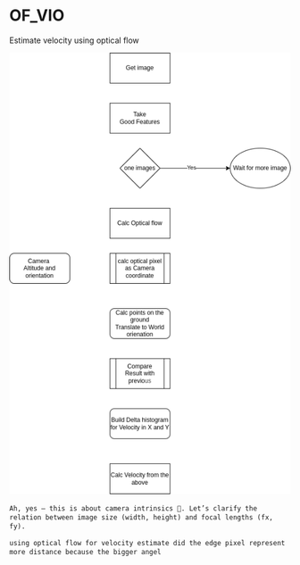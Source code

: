 # OF_VIO

Estimate velocity using optical flow

![](docs/images/block_diagram.drawio.png)


```
Ah, yes — this is about camera intrinsics 🐺. Let’s clarify the relation between image size (width, height) and focal lengths (fx, fy).
```

```
using optical flow for velocity estimate did the edge pixel represent more distance because the bigger angel
```